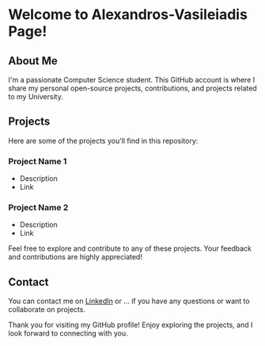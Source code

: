 # Welcome to Alexandros-Vasileiadis Page!

## About Me
I'm a passionate Computer Science student. This GitHub account is where I share my personal open-source projects, contributions, and projects related to my University. 

## Projects
Here are some of the projects you'll find in this repository:

### Project Name 1
- Description
- Link

### Project Name 2
- Description
- Link

Feel free to explore and contribute to any of these projects. Your feedback and contributions are highly appreciated!

## Contact
You can contact me on [LinkedIn](www.linkedin.com/in/alexandros-vasileiadis) or ... if you have any questions or want to collaborate on projects.

Thank you for visiting my GitHub profile! Enjoy exploring the projects, and I look forward to connecting with you.
